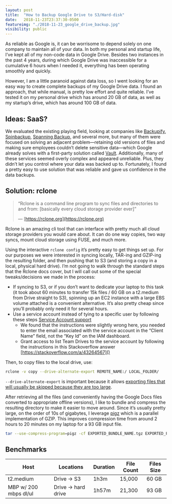 ```yaml
---
layout: post
title:  "How to Backup Google Drive to S3/Hard-disk"
date:   2018-11-23T23:37:30-0500
featureimg: "./2018-11-23_google_drive_backup.jpg"
visibility: public
---
```


As reliable as Google is, it can be worrisome to depend solely on one company to maintain all of your data. In both my personal and startup life, I’ve kept all of my non-code data in Google Drive. Besides two instances in the past 4 years, during which Google Drive was inaccessible for a cumulative 6 hours when I needed it, everything has been operating smoothly and quickly.

However, I am a little paranoid against data loss, so I went looking for an easy way to create complete backups of my Google Drive data. I found an approach, that while manual, is pretty low effort and quite reliable. I’ve tested it on my personal drive which has around 20 GB of data, as well as my startup’s drive, which has around 100 GB of data.<!--break-->

## Ideas: SaaS?

We evaluated the existing playing field, looking at companies like [Backupify](https://www.backify.com), [Spinbackup](www.spinbackup.com), [Spanning Backup](https://spanning.com/products/google-apps-backup/), and several more, but many of them were focused on solving an adjacent problem—retaining old versions of files and making sure employees couldn’t delete sensitive data—which Google already solves with a first-party solution called [Vault](https://gsuite.google.com/products/vault/). Additionally, many of these services seemed overly complex and appeared unreliable. Plus, they didn’t let you control where your data was backed up to. Fortunately, I found a pretty easy to use solution that was reliable and gave us confidence in the data backups.

## Solution: rclone

> “Rclone is a command line program to sync files and directories to and from: [basically every cloud storage provider ever]”
>
> — [https://rclone.org](https://rclone.org)

Rclone is an amazing cli tool that can interface with pretty much all cloud storage providers you would care about. It can do one way copies, two way syncs, mount cloud storage using FUSE, and much more.

Using the interactive `rclone config` it’s pretty easy to get things set up. For our purposes we were interested in syncing locally, TAR-ing and GZIP-ing the resulting folder, and then pushing that to S3 (and storing a copy in a local, physical hard drive). I’m not going to walk through the standard steps that the Rclone docs cover, but I will call out some of the special tweaks/decisions we made in the process:

* If syncing to S3, or if you don’t want to dedicate your laptop to this task (it took about 60 minutes to transfer 15k files / 60 GB on a t2.medium from Drive straight to S3), spinning up an EC2 instance with a large EBS volume attached is a convenient alternative. It’s also pretty cheap since you’ll probably only need it for several hours.
* Use a service account instead of tying to a specific user by following these steps [Service Account support](https://rclone.org/drive/#service-account-support)
  * We found that the instructions were slightly wrong here, you needed to enter the email associated with the service account in the “Client Name” field, not the “Key Id” on the IAM dashboard.
  * Grant access to list Team Drives to the service account by following the instructions in this Stackoverflow answer [https://stackoverflow.com/a/43264567]()

Then, to copy files to the local drive, use:

```sh
rclone -v copy --drive-alternate-export REMOTE_NAME:/ LOCAL_FOLDER/
```

`--drive-alternate-export` is important because it allows [exporting files that will usually be skipped because they are too large](https://rclone.org/drive/#drive-alternate-export).

After retrieving all the files (and conveniently having the Google Docs files converted to appropriate offline versions), I like to bundle and compress the resulting directory to make it easier to move around. Since it’s usually pretty large, on the order of 10s of gigabytes, I leverage [pigz](https://zlib.net/pigz/) which is a parallel implementation of GZIP. This improves compression time from around 2 hours to 20 minutes on my laptop for a 93 GB input file.

```sh
tar --use-compress-program=pigz -cf EXPORTED_BUNDLE_NAME.tgz EXPORTED_FOLDER/
```

## Benchmarks

| Host | Locations | Duration | File Count | Files Size |
| --- | --- | --- | --- | --- |
| t2.medium | Drive → S3 | 1h3m | 15,000 | 60 GB |
| MBP w/ 200 mbps dl/ul | Drive → hard drive | 1h57m | 21,300 | 93 GB |

